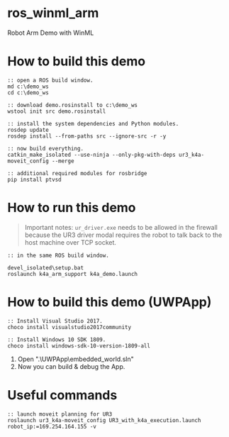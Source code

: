 # ros_winml_arm
Robot Arm Demo with WinML


# How to build this demo

```batch
:: open a ROS build window.
md c:\demo_ws
cd c:\demo_ws

:: download demo.rosinstall to c:\demo_ws
wstool init src demo.rosinstall

:: install the system dependencies and Python modules.
rosdep update
rosdep install --from-paths src --ignore-src -r -y

:: now build everything.
catkin_make_isolated --use-ninja --only-pkg-with-deps ur3_k4a-moveit_config --merge
```

```batch
:: additional required modules for rosbridge
pip install ptvsd
```

# How to run this demo

> Important notes: `ur_driver.exe` needs to be allowed in the firewall because the UR3 driver modal requires the robot to talk back to the host machine over TCP socket.

```batch
:: in the same ROS build window.

devel_isolated\setup.bat
roslaunch k4a_arm_support k4a_demo.launch
```

# How to build this demo (UWPApp)

```batch
:: Install Visual Studio 2017.
choco install visualstudio2017community

:: Install Windows 10 SDK 1809.
choco install windows-sdk-10-version-1809-all
```

1. Open ".\UWPApp\embedded_world.sln"
2. Now you can build & debug the App.

# Useful commands

```batch
:: launch moveit planning for UR3
roslaunch ur3_k4a-moveit_config UR3_with_k4a_execution.launch robot_ip:=169.254.164.155 -v
```